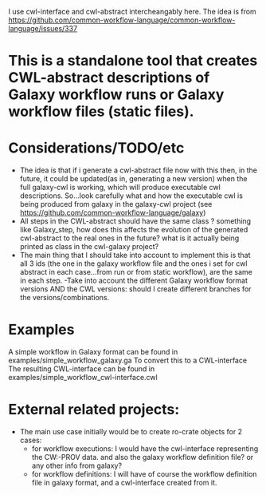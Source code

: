 I use cwl-interface and cwl-abstract intercheangably here.
The idea is from https://github.com/common-workflow-language/common-workflow-language/issues/337

# This is a standalone tool that creates CWL-abstract descriptions of Galaxy workflow runs or Galaxy workflow files (static files). 


# Considerations/TODO/etc

- The idea is that if i generate a cwl-abstract file now with this then, in the future, it could be updated(as in, generating a new version) when the full galaxy-cwl is working, which will produce executable cwl descriptions. So...look carefully what and how the executable cwl is being produced from galaxy in the galaxy-cwl project (see https://github.com/common-workflow-language/galaxy)
- All steps in the CWL-abstract should have the same class ? something like  Galaxy_step, how does this affects the evolution of the generated cwl-abstract to the real ones in the future? what is it actually being printed as class in the cwl-galaxy project?
- The main thing that I should take into account to implement this is that all 3 ids (the one in the galaxy workflow file and the ones i set for cwl abstract in each case...from run or from static workflow), are the same in each step.
-Take into account the different Galaxy workflow format versions AND the CWL versions: should I create different branches for the versions/combinations.

# Examples
A simple workflow in Galaxy format can be found in examples/simple_workflow_galaxy.ga
To convert this to a CWL-interface 
The resulting CWL-interface can be found in examples/simple_workflow_cwl-interface.cwl
# External related projects:

- The main use case initially would be to create ro-crate objects for 2 cases:
    - for workflow executions: I would have the cwl-interface representing the CW:-PROV data. and also the galaxy workflow definition file? or any other info from galaxy?
    - for workflow definitions: I will have of course the workflow definition file in galaxy format, and a cwl-interface created from it.


